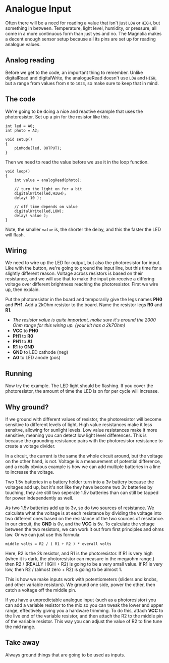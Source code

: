 # Analogue Input

Often there will be a need for reading a value that isn't just `LOW` or `HIGH`, but something in between. Temperature, light level, humidity, or pressure, all come in a more continuous form than just yes and no. The Magnolia makes a decent enough sensor setup because all its pins are set up for reading analogue values.

## Analog reading

Before we get to the code, an important thing to remember. Unlike digitalRead and digitalWrite, the analogueRead doesn't use `LOW` and `HIGH`, but a range from values from `0` to `1023`, so make sure to keep that in mind.

## The code

We're going to be doing a nice and reactive example that uses the photoresistor. Set up a pin for the resistor like this.

    int led = A0;
    int photo = A2;

    void setup()
    {
        pinMode(led, OUTPUT);
    }

Then we need to read the value before we use it in the loop function.

    void loop()
    {
        int value = analogRead(photo);

        // turn the light on for a bit
        digitalWrite(led,HIGH);
        delay( 10 );

        // off time depends on value
        digitalWrite(led,LOW);
        delay( value );
    }

Note, the smaller `value` is, the shorter the delay, and this the faster the LED will flash.

## Wiring

We need to wire up the LED for output, but also the photoresistor for input. Like with the button, we're going to ground the input line, but this time for a slightly different reason. Voltage across resistors is based on their resistance, and we will use that to make the input pin receive a differing voltage over different brightness reaching the photoresistor. First we wire up, then explain.

Put the photoresistor in the board and temporarily give the legs names **PH0** and **PH1**. Add a 2kOhm resistor to the board. Name the resistor legs **R0** and **R1**.

* *The resistor value is quite important, make sure it's around the 2000 Ohm range for this wiring up. (your kit has a 2k7Ohm)*
* **VCC** to **PH0**
* **PH1** to **R0**
* **PH1** to **A1**
* **R1** to **GND**
* **GND** to LED cathode (neg)
* **A0** to LED anode (pos)

## Running

Now try the example. The LED light should be flashing. If you cover the photoresistor, the amount of time the LED is on for per cycle will increase.

## Why ground?

If we ground with different values of resistor, the photoresistor will become sensitive to different levels of light. High value resistances make it less sensitve, allowing for sunlight levels. Low value resistances make it more sensitive, meaning you can detect low light level differences. This is because the grounding resistance pairs with the photoresistor resistance to create a voltage divider.

In a circuit, the current is the same the whole circuit around, but the voltage on the other hand, is not. Voltage is a measurement of potential difference, and a really obvious example is how we can add multiple batteries in a line to increase the voltage.

Two 1.5v batteries in a battery holder turn into a 3v battery because the voltages add up, but it's not like they have become two 3v batteries by touching, they are still two seperate 1.5v batteries than can still be tapped for power independently as well.

As two 1.5v batteries add up to 3v, so do two sources of resistance. We calculate what the voltage is at each resistance by dividing the voltage into two different ones based on the resistance of the two sources of resistance. In our circuit, the **GND** is 0v, and the **VCC** is 5v. To calculate the voltage between the two resistors, we can work it out from first principles and ohms law. Or we can just use this formula:

    middle volts = R2 / ( R1 + R2 ) * overall volts

Here, R2 is the 2k resistor, and R1 is the photoresistor. If R1 is very high (when it is dark, the photoresistor can measure in the megaohm range,) then R2 / (REALLY HIGH + R2) is going to be a very small value. If R1 is very low, then R2 / (almost zero + R2) is going to be almost 1.

This is how we make inputs work with potentiometers (sliders and knobs, and other variable resistors). We ground one side, power the other, then catch a voltage off the middle pin.

If you have a unpredictable analogue input (such as a photoresistor) you can add a variable resistor to the mix so you can tweak the lower and upper range, effectively giving you a hardware trimming. To do this, attach **VCC** to the live end of the variable resistor, and then attach the R2 to the middle pin of the variable resistor. This way you can adjust the value of R2 to fine tune the mid range.

## Take away

Always ground things that are going to be used as inputs.
